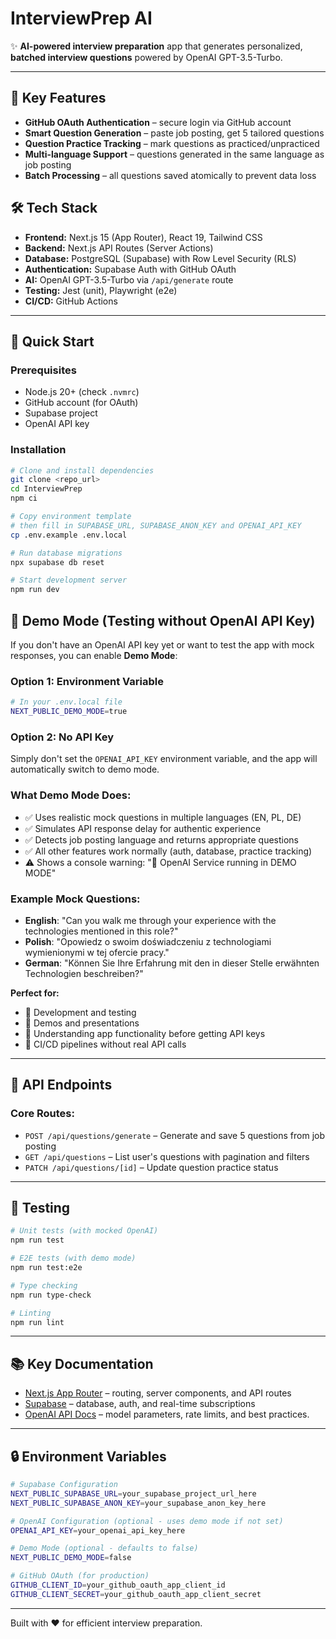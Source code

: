 # InterviewPrep AI

✨ **AI-powered interview preparation** app that generates personalized, **batched interview questions** powered by OpenAI GPT-3.5-Turbo.

---

## 🌟 Key Features

- **GitHub OAuth Authentication** – secure login via GitHub account  
- **Smart Question Generation** – paste job posting, get 5 tailored questions
- **Question Practice Tracking** – mark questions as practiced/unpracticed
- **Multi-language Support** – questions generated in the same language as job posting
- **Batch Processing** – all questions saved atomically to prevent data loss

## 🛠 Tech Stack

- **Frontend:** Next.js 15 (App Router), React 19, Tailwind CSS
- **Backend:** Next.js API Routes (Server Actions)
- **Database:** PostgreSQL (Supabase) with Row Level Security (RLS)
- **Authentication:** Supabase Auth with GitHub OAuth
- **AI:** OpenAI GPT-3.5-Turbo via `/api/generate` route
- **Testing:** Jest (unit), Playwright (e2e)
- **CI/CD:** GitHub Actions

---

## 🚀 Quick Start

### Prerequisites

* Node.js 20+ (check `.nvmrc`)
* GitHub account (for OAuth)
* Supabase project
* OpenAI API key

### Installation

```bash
# Clone and install dependencies
git clone <repo_url>
cd InterviewPrep
npm ci

# Copy environment template
# then fill in SUPABASE_URL, SUPABASE_ANON_KEY and OPENAI_API_KEY
cp .env.example .env.local

# Run database migrations
npx supabase db reset

# Start development server
npm run dev
```

## 🧪 Demo Mode (Testing without OpenAI API Key)

If you don't have an OpenAI API key yet or want to test the app with mock responses, you can enable **Demo Mode**:

### Option 1: Environment Variable
```bash
# In your .env.local file
NEXT_PUBLIC_DEMO_MODE=true
```

### Option 2: No API Key
Simply don't set the `OPENAI_API_KEY` environment variable, and the app will automatically switch to demo mode.

### What Demo Mode Does:
- ✅ Uses realistic mock questions in multiple languages (EN, PL, DE)
- ✅ Simulates API response delay for authentic experience  
- ✅ Detects job posting language and returns appropriate questions
- ✅ All other features work normally (auth, database, practice tracking)
- ⚠️ Shows a console warning: "🚧 OpenAI Service running in DEMO MODE"

### Example Mock Questions:
- **English**: "Can you walk me through your experience with the technologies mentioned in this role?"
- **Polish**: "Opowiedz o swoim doświadczeniu z technologiami wymienionymi w tej ofercie pracy."
- **German**: "Können Sie Ihre Erfahrung mit den in dieser Stelle erwähnten Technologien beschreiben?"

**Perfect for:**
- 🎯 Development and testing
- 🎯 Demos and presentations  
- 🎯 Understanding app functionality before getting API keys
- 🎯 CI/CD pipelines without real API calls

---

## 📝 API Endpoints

### Core Routes:
- `POST /api/questions/generate` – Generate and save 5 questions from job posting
- `GET /api/questions` – List user's questions with pagination and filters
- `PATCH /api/questions/[id]` – Update question practice status

---

## 🧪 Testing

```bash
# Unit tests (with mocked OpenAI)
npm run test

# E2E tests (with demo mode)
npm run test:e2e

# Type checking
npm run type-check

# Linting
npm run lint
```

---

## 📚 Key Documentation

- [Next.js App Router](https://nextjs.org/docs/app) – routing, server components, and API routes
- [Supabase](https://supabase.com/docs) – database, auth, and real-time subscriptions
- [OpenAI API Docs](https://platform.openai.com/docs) – model parameters, rate limits, and best practices.

---

## 🔒 Environment Variables

```bash
# Supabase Configuration
NEXT_PUBLIC_SUPABASE_URL=your_supabase_project_url_here
NEXT_PUBLIC_SUPABASE_ANON_KEY=your_supabase_anon_key_here

# OpenAI Configuration (optional - uses demo mode if not set)
OPENAI_API_KEY=your_openai_api_key_here

# Demo Mode (optional - defaults to false)
NEXT_PUBLIC_DEMO_MODE=false

# GitHub OAuth (for production)
GITHUB_CLIENT_ID=your_github_oauth_app_client_id
GITHUB_CLIENT_SECRET=your_github_oauth_app_client_secret
```

---

Built with ❤️ for efficient interview preparation. 